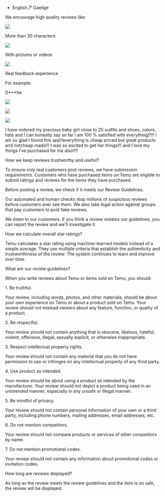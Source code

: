 * English
_|_* Gaeilge

We encourage high quality reviews like:

![](https://aimg.kwcdn.com/upload_aimg/goods/2234d071-6343-45c1-bbe3-9e0e339e8221.png.slim.png?imageView2/2/w/162/q/60)

More than 30 characters

![](https://aimg.kwcdn.com/upload_aimg/goods/78c42336-8db5-47e5-84af-c98c70a9e293.png.slim.png?imageView2/2/w/162/q/60)

With pictures or videos

![](https://aimg.kwcdn.com/upload_aimg/goods/35015b0c-3612-49a7-b805-f0d5d2b27978.png.slim.png?imageView2/2/w/162/q/60)

Real feedback experience

For example:

D\*\*\*he

![](https://aimg.kwcdn.com/upload_aimg/review_guidelines/f790a9e2-5317-4bf8-b3d8-0c046880f065.png.slim.png?imageView2/2/w/312/q/60)

![](https://aimg.kwcdn.com/upload_aimg/review_guidelines/7fb86c8d-428a-4501-9269-0a875f911772.png.slim.png?imageView2/2/w/312/q/60)

![](https://aimg.kwcdn.com/upload_aimg/review_guidelines/3bf18799-0ad7-4626-8514-86d06a113889.png.slim.png?imageView2/2/w/312/q/60)

I have ordered my precious baby girl close to 20 outfits and shoes, colurs, hats and I can honestly say so far I am 100 % satisfied with everything!!!!! I am so glad I found this app!!everything is cheap priced but great products and notcheap made!!! I was so excited to get her things!!! and I love my things I've purchased for me also!!!!

How we keep reviews trustworthy and useful?

To ensure only real customers post reviews, we have submission requirements. Customers who have purchased items on Temu are eligible to submit ratings and reviews for the items they have purchased.

Before posting a review, we check if it meets our Review Guidelines.

Our automated and human checks stop millions of suspicious reviews before customers ever see them. We also take legal action against groups that pay customers to post fake reviews.

We listen to our customers. If you think a review violates our guidelines, you can report the review and we'll investigate it.

How we calculate overall star ratings?

Temu calculates a star rating using machine-learned models instead of a simple average. They use multiple criteria that establish the authenticity and trustworthiness of the review. The system continues to learn and improve over time.

What are our review guidelines?

When you write reviews about Temu or items sold on Temu, you should:

1\. Be truthful.

Your review, including words, photos, and other materials, should be about your own experience on Temu or about a product sold on Temu. Your review should not mislead viewers about any feature, function, or quality of a product.

2\. Be respectful.

Your review should not contain anything that is obscene, libelous, hateful, violent, offensive, illegal, sexually explicit, or otherwise inappropriate.

3\. Respect intellectual property rights.

Your review should not contain any material that you do not have permission to use or infringes on any intellectual property of any third party.

4\. Use product as intended.

Your review should be about using a product as intended by the manufacturer. Your review should not depict a product being used in an unintended manner, especially in any unsafe or illegal manner.

5\. Be mindful of privacy.

Your review should not contain personal information of your own or a third party, including phone numbers, mailing addresses, email addresses, etc.

6\. Do not mention competitors.

Your review should not compare products or services of other competitors by name.

7\. Do not mention promotional codes.

Your review should not contain any information about promotional codes or invitation codes.

How long are reviews displayed?

As long as the review meets the review guidelines and the item is on sale, the review will be displayed.